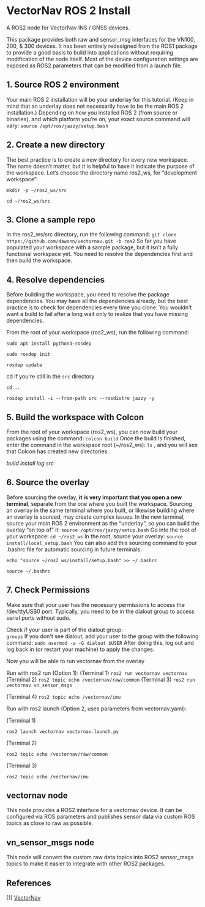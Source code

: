 <h1>VectorNav ROS 2 Install</h1>
A ROS2 node for VectorNav INS / GNSS devices. 

This package provides both raw and sensor_msg interfaces for the VN100, 200, & 300 devices. It has been entirely redesigned from the ROS1 package to provide a good basis to build into applications without requiring modification of the node itself. Most of the device configuration settings are exposed as ROS2 parameters that can be modified from a launch file.  

<h2>1. Source ROS 2 environment</h2> 

Your main ROS 2 installation will be your underlay for this tutorial. (Keep in mind that an underlay does not necessarily have to be the main ROS 2 installation.) Depending on how you installed ROS 2 (from source or binaries), and which platform you’re on, your exact source command will vary: 
```source /opt/ros/jazzy/setup.bash```
<h2>2. Create a new directory</h2>

The best practice is to create a new directory for every new workspace. The name doesn’t matter, but it is helpful to have it indicate the purpose of the workspace. Let’s choose the directory name ros2_ws, for “development workspace”: 
```
mkdir -p ~/ros2_ws/src 

cd ~/ros2_ws/src  
```
<h2>3. Clone a sample repo</h2>

In the ros2_ws/src directory, run the following command: 
```git clone https://github.com/dawonn/vectornav.git -b ros2```
So far you have populated your workspace with a sample package, but it isn’t a fully functional workspace yet. You need to resolve the dependencies first and then build the workspace. 

<h2>4. Resolve dependencies</h2>

Before building the workspace, you need to resolve the package dependencies. You may have all the dependencies already, but the best practice is to check for dependencies every time you clone. You wouldn’t want a build to fail after a long wait only to realize that you have missing dependencies. 

From the root of your workspace (ros2_ws), run the following command: 
```
sudo apt install python3-rosdep

sudo rosdep init

rosdep update
```
cd if you're still in the ``src`` directory 
```
cd ..

rosdep install -i --from-path src --rosdistro jazzy -y
```
<h2>5. Build the workspace with Colcon</h2>

From the root of your workspace (ros2_ws), you can now build your packages using the command: 
```colcon build```
Once the build is finished, enter the command in the workspace root (~/ros2_ws): 
```ls```
, and you will see that Colcon has created new directories: 

_build  install  log  src_

<h2>6. Source the overlay</h2>

Before sourcing the overlay, **it is very important that you open a new terminal**, separate from the one where you built the workspace. Sourcing an overlay in the same terminal where you built, or likewise building where an overlay is sourced, may create complex issues. In the new terminal, source your main ROS 2 environment as the “underlay”, so you can build the overlay “on top of” it: 
```source /opt/ros/jazzy/setup.bash```
Go into the root of your workspace: 
```cd ~/ros2_ws```
In the root, source your overlay: 
```source install/local_setup.bash```
You can also add this sourcing command to your .bashrc file for automatic sourcing in future terminals. 
```
echo "source ~/ros2_ws/install/setup.bash" >> ~/.bashrc

source ~/.bashrc
```
<h2>7. Check Permissions</h2>

Make sure that your user has the necessary permissions to access the /dev/ttyUSB0 port. Typically, you need to be in the dialout group to access serial ports without sudo. 

Check if your user is part of the dialout group:  
```groups```
If you don't see dialout, add your user to the group with the following command: 
```sudo usermod -a -G dialout $USER```
After doing this, log out and log back in (or restart your machine) to apply the changes. 

  

Now you will be able to run vectornav from the overlay 

Run with ros2 run (Option 1): 
(Terminal 1)
```ros2 run vectornav vectornav```
(Terminal 2)
```ros2 topic echo /vectornav/raw/common```
(Terminal 3) 
```ros2 run vectornav vn_sensor_msgs```

(Terminal 4) 
```ros2 topic echo /vectornav/imu```

Run with ros2 launch (Option 2, uses parameters from vectornav.yaml): 

(Terminal 1) 
```
ros2 launch vectornav vectornav.launch.py
```

(Terminal 2) 
```
ros2 topic echo /vectornav/raw/common
```

(Terminal 3) 
```
ros2 topic echo /vectornav/imu
```

<h2>vectornav node</h2>

This node provides a ROS2 interface for a vectornav device. It can be configured
via ROS parameters and publishes sensor data via custom ROS topics as close to raw as possible.


<h2>vn_sensor_msgs node</h2>

This node will convert the custom raw data topics into ROS2 sensor_msgs topics to make it easier 
to integrate with other ROS2 packages. 


<h2>References</h2>

[1] [VectorNav](http://www.vectornav.com/)
